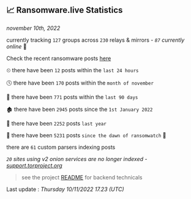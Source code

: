 
## 📈 Ransomware.live Statistics
_november 10th, 2022_

currently tracking `127` groups across `230` relays & mirrors - _`87` currently online_ 📡

Check the recent ransomware posts [here](https://www.ransomware.live/#/recentposts)


⏲ there have been `12` posts within the `last 24 hours`

🕓 there have been `170` posts within the `month of november`

📅 there have been `771` posts within the `last 90 days`

🏚 there have been `2945` posts since the `1st January 2022`

🚀 there have been `2252` posts `last year`

🦕 there have been `5231` posts `since the dawn of ransomwatch` 🐣

there are `61` custom parsers indexing posts

_`20` sites using v2 onion services are no longer indexed - [support.torproject.org](https://support.torproject.org/onionservices/v2-deprecation/)_

> see the project [README](https://github.com/jmousqueton/ransomwatch#readme) for backend technicals



Last update : _Thursday 10/11/2022 17.23 (UTC)_

